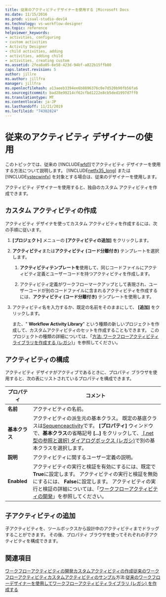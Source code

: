 ```yaml
---
title: 従来のアクティビティデザイナーを使用する |Microsoft Docs
ms.date: 11/15/2016
ms.prod: visual-studio-dev14
ms.technology: vs-workflow-designer
ms.topic: reference
helpviewer_keywords:
- activities, configuring
- custom activities
- Activity Designer
- child activities, adding
- activities, adding child
- activities, creating custom
ms.assetid: 2fea8a05-6e58-423d-94bf-a822b15ffb80
caps.latest.revision: 5
author: jillre
ms.author: jillfra
manager: jillfra
ms.openlocfilehash: a13aeeb3394ee6b8896376c0e7d520b90fb56fa6
ms.sourcegitcommit: bad28e99214cf62cfbd1222e8cb5ded1997d7ff0
ms.translationtype: MT
ms.contentlocale: ja-JP
ms.lasthandoff: 11/21/2019
ms.locfileid: "74302824"
---
```

# <a name="using-the-legacy-activity-designer"></a>従来のアクティビティ デザイナーの使用
このトピックでは、従来の [!INCLUDE[wfd1](../includes/wfd1-md.md)]でアクティビティ デザイナーを使用する方法について説明します。 [!INCLUDE[netfx35_long](../includes/netfx35-long-md.md)] または [!INCLUDE[vstecwinfx](../includes/vstecwinfx-md.md)] を対象とする場合は、従来のデザイナーを使用します。

 アクティビティ デザイナーを使用すると、独自のカスタム アクティビティを作成できます。

## <a name="creating-a-custom-activity"></a>カスタム アクティビティの作成
 アクティビティ デザイナを使ってカスタム アクティビティを作成するには、次の手順に従います。

1. **[プロジェクト]** メニューの **[アクティビティの追加]** をクリックします。

2. **アクティビティ**または**アクティビティ (コード分離付き)** テンプレートを選択します。

   1. **アクティビティテンプレートを**使用して、同じコードファイルにアクティビティ定義とユーザーコードを持つアクティビティを作成します。

   2. アクティビティ定義がワークフローマークアップとして表現され、ユーザーコードが別のコードファイルに含まれるアクティビティを作成するには、**アクティビティ (コード分離付き)** テンプレートを使用します。

3. アクティビティ名を入力するか、既定の名前をそのままにして、 **[追加]** をクリックします。

   また、" **Workflow Activity Library**" という種類の新しいプロジェクトを作成して、カスタムアクティビティのセットを作成することもできます。 このプロジェクトの種類の詳細については、「[方法: ワークフローアクティビティライブラリを作成する (レガシ)](../workflow-designer/how-to-create-a-workflow-activity-library-legacy.md)」を参照してください。

## <a name="configuring-an-activity"></a>アクティビティの構成
 アクティビティ デザイナがアクティブであるときに、プロパティ ブラウザを使用すると、次の表にリストされているプロパティを構成できます。

|プロパティ|コメント|
|--------------|--------------|
|**名前**|アクティビティの名前。|
|**基本クラス**|アクティビティの派生元の基本クラス。 既定の基底クラスは[Sequenceactivity](https://go.microsoft.com/fwlink?LinkID=65020)です。 **[プロパティ]** ウィンドウで、**基本クラス**の省略記号 **[...]** をクリックして、[ [.net 型の参照と選択] ダイアログボックス (レガシ)](../workflow-designer/browse-and-select-a-dotnet-type-dialog-box-legacy.md)で別の基本クラスを選択します。|
|**説明**|アクティビティに関するユーザー定義の説明。|
|**Enabled**|アクティビティの実行と検証を有効にするには、既定で**True**に設定します。 アクティビティの実行と検証を無効にするには、 **False**に設定します。 アクティビティの実行と検証の詳細については、「[ワークフローアクティビティの開発](https://go.microsoft.com/fwlink?LinkID=65024)」を参照してください。|

## <a name="adding-child-activities"></a>子アクティビティの追加
 子アクティビティを、ツールボックスから設計中のアクティビティまでドラッグすることができます。 その後、プロパティ ブラウザを使ってそれぞれの子アクティビティを構成できます。

## <a name="see-also"></a>関連項目
 [ワークフローアクティビティの開発](https://go.microsoft.com/fwlink?LinkID=65024)[カスタムアクティビティの作成](https://go.microsoft.com/fwlink?LinkID=65021)[従来のワークフローアクティビティ](../workflow-designer/legacy-workflow-activities.md)[カスタムアクティビティのサンプル](https://go.microsoft.com/fwlink?LinkID=65022)方法:[従来のワークフローデザイナーを使用して](../workflow-designer/using-the-legacy-workflow-designer.md)[ワークフローアクティビティライブラリ (レガシ) を作成する](../workflow-designer/how-to-create-a-workflow-activity-library-legacy.md)
